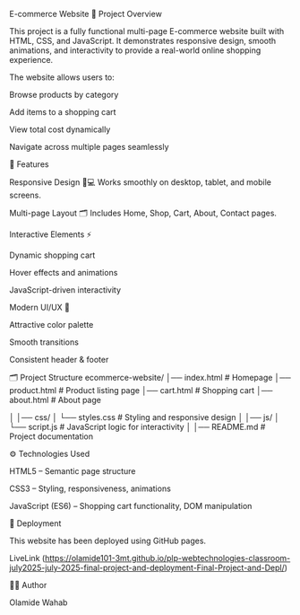 E-commerce Website
📖 Project Overview

This project is a fully functional multi-page E-commerce website built with HTML, CSS, and JavaScript.
It demonstrates responsive design, smooth animations, and interactivity to provide a real-world online shopping experience.

The website allows users to:

Browse products by category

Add items to a shopping cart

View total cost dynamically

Navigate across multiple pages seamlessly

🎯 Features

Responsive Design 📱💻
Works smoothly on desktop, tablet, and mobile screens.

Multi-page Layout 🗂️
Includes Home, Shop, Cart, About, Contact pages.

Interactive Elements ⚡

Dynamic shopping cart

Hover effects and animations

JavaScript-driven interactivity

Modern UI/UX 🎨

Attractive color palette

Smooth transitions

Consistent header & footer

🗂️ Project Structure
ecommerce-website/
│── index.html # Homepage
│── product.html # Product listing page
│── cart.html # Shopping cart
│── about.html # About page

│
│── css/
│ └── styles.css # Styling and responsive design
│
│── js/
│ └── script.js # JavaScript logic for interactivity
│
│── README.md # Project documentation

⚙️ Technologies Used

HTML5 – Semantic page structure

CSS3 – Styling, responsiveness, animations

JavaScript (ES6) – Shopping cart functionality, DOM manipulation

🚀 Deployment

This website has been deployed using GitHub pages.

LiveLink (https://olamide101-3mt.github.io/plp-webtechnologies-classroom-july2025-july-2025-final-project-and-deployment-Final-Project-and-Depl/)

👨‍💻 Author

Olamide Wahab

